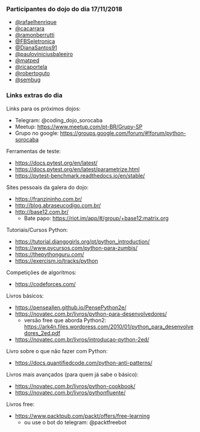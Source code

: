 ### Participantes do dojo do dia 17/11/2018

- [@rafaelhenrique](https://github.com/rafaelhenrique)
- [@cacarrara](https://github.com/cacarrara)
- [@ramonberrutti](https://github.com/ramonberrutti)
- [@FBSeletronica](https://github.com/FBSeletronica)
- [@DianaSantos91](https://github.com/DianaSantos91)
- [@pauloviniciusbaleeiro](https://github.com/pauloviniciusbaleeiro)
- [@matped](https://github.com/matped)
- [@ricaportela](https://github.com/ricaportela)
- [@robertoguto](https://github.com/robertoguto)
- [@sembug](https://github.com/sembug)

### Links extras do dia

Links para os próximos dojos:
- Telegram: @coding_dojo_sorocaba
- Meetup: https://www.meetup.com/pt-BR/Grupy-SP
- Grupo no google: https://groups.google.com/forum/#!forum/python-sorocaba

Ferramentas de teste:
- https://docs.pytest.org/en/latest/
- https://docs.pytest.org/en/latest/parametrize.html
- https://pytest-benchmark.readthedocs.io/en/stable/

Sites pessoais da galera do dojo:
- https://franzininho.com.br/
- http://blog.abraseucodigo.com.br/
- http://base12.com.br/
    - Bate papo: https://riot.im/app/#/group/+base12:matrix.org

Tutoriais/Cursos Python:
- https://tutorial.djangogirls.org/pt/python_introduction/
- https://www.pycursos.com/python-para-zumbis/
- https://thepythonguru.com/
- https://exercism.io/tracks/python

Competições de algoritmos:
- https://codeforces.com/

Livros básicos:
- https://penseallen.github.io/PensePython2e/
- https://novatec.com.br/livros/python-para-desenvolvedores/
    - versão free que aborda Python2: https://ark4n.files.wordpress.com/2010/01/python_para_desenvolvedores_2ed.pdf
- https://novatec.com.br/livros/introducao-python-2ed/

Livro sobre o que não fazer com Python:
- https://docs.quantifiedcode.com/python-anti-patterns/

Livros mais avançados (para quem já sabe o básico):
- https://novatec.com.br/livros/python-cookbook/
- https://novatec.com.br/livros/pythonfluente/

Livros free:
- https://www.packtpub.com/packt/offers/free-learning
    - ou use o bot do telegram: @packtfreebot
